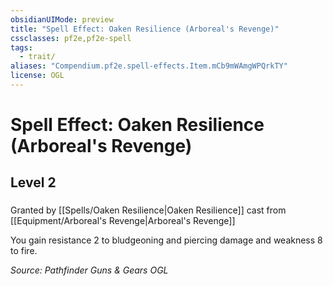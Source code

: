 ```yaml
---
obsidianUIMode: preview
title: "Spell Effect: Oaken Resilience (Arboreal's Revenge)"
cssclasses: pf2e,pf2e-spell
tags:
  - trait/
aliases: "Compendium.pf2e.spell-effects.Item.mCb9mWAmgWPQrkTY"
license: OGL
---
```

# Spell Effect: Oaken Resilience (Arboreal's Revenge)
## Level 2
### 






Granted by [[Spells/Oaken Resilience|Oaken Resilience]] cast from [[Equipment/Arboreal's Revenge|Arboreal's Revenge]]

You gain resistance 2 to bludgeoning and piercing damage and weakness 8 to fire.

*Source: Pathfinder Guns & Gears*
*OGL*